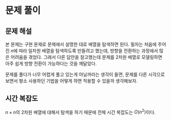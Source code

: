 # 문제 풀이

## 문제 해설

본 문제는 구현 문제로 문제에서 설명한 대로 배열을 탐색하면 된다. 필자는 처음에 주어진 $n$에 따라 일차원 배열을 탐색하도록 만들려고 했는데, 방향을 전환하는 과정에서 많은 어려움을 겪었다. 그래서 다른 답안을 참고했는데 문제를 2차원 배열로 모델링하면 아주 쉽게 방향 전환이 가능하다는 것을 깨달았다.

문제를 풀다가 너무 어렵게 풀고 있는게 아닐까라는 생각이 들면, 문제를 다른 시각으로 보면서 평소 사용하던 기법을 어떻게 하면 적용할 수 있을까 생각해보자.

## 시간 복잡도

$n \times n$의 2차원 배열에 대해서 탐색을 하기 때문에 전체 시간 복잡도는 $O(n^2)$이다.
